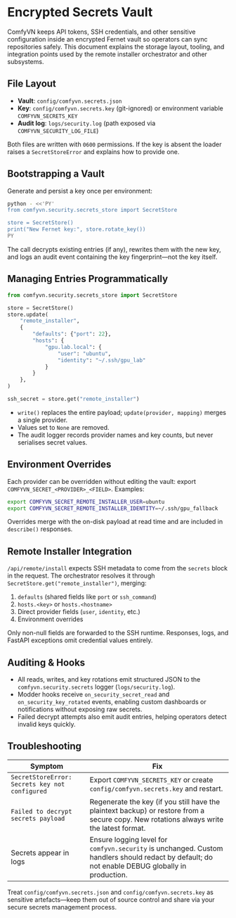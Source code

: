 # Encrypted Secrets Vault

ComfyVN keeps API tokens, SSH credentials, and other sensitive configuration inside an encrypted Fernet vault so operators can sync repositories safely. This document explains the storage layout, tooling, and integration points used by the remote installer orchestrator and other subsystems.

## File Layout

- **Vault**: `config/comfyvn.secrets.json`
- **Key**: `config/comfyvn.secrets.key` (git-ignored) or environment variable `COMFYVN_SECRETS_KEY`
- **Audit log**: `logs/security.log` (path exposed via `COMFYVN_SECURITY_LOG_FILE`)

Both files are written with `0600` permissions. If the key is absent the loader raises a `SecretStoreError` and explains how to provide one.

## Bootstrapping a Vault

Generate and persist a key once per environment:

```bash
python - <<'PY'
from comfyvn.security.secrets_store import SecretStore

store = SecretStore()
print("New Fernet key:", store.rotate_key())
PY
```

The call decrypts existing entries (if any), rewrites them with the new key, and logs an audit event containing the key fingerprint—not the key itself.

## Managing Entries Programmatically

```python
from comfyvn.security.secrets_store import SecretStore

store = SecretStore()
store.update(
    "remote_installer",
    {
        "defaults": {"port": 22},
        "hosts": {
            "gpu.lab.local": {
                "user": "ubuntu",
                "identity": "~/.ssh/gpu_lab"
            }
        }
    },
)

ssh_secret = store.get("remote_installer")
```

- `write()` replaces the entire payload; `update(provider, mapping)` merges a single provider.
- Values set to `None` are removed.
- The audit logger records provider names and key counts, but never serialises secret values.

## Environment Overrides

Each provider can be overridden without editing the vault: export `COMFYVN_SECRET_<PROVIDER>_<FIELD>`. Examples:

```bash
export COMFYVN_SECRET_REMOTE_INSTALLER_USER=ubuntu
export COMFYVN_SECRET_REMOTE_INSTALLER_IDENTITY=~/.ssh/gpu_fallback
```

Overrides merge with the on-disk payload at read time and are included in `describe()` responses.

## Remote Installer Integration

`/api/remote/install` expects SSH metadata to come from the `secrets` block in the request. The orchestrator resolves it through `SecretStore.get("remote_installer")`, merging:

1. `defaults` (shared fields like `port` or `ssh_command`)
2. `hosts.<key>` or `hosts.<hostname>`
3. Direct provider fields (`user`, `identity`, etc.)
4. Environment overrides

Only non-null fields are forwarded to the SSH runtime. Responses, logs, and FastAPI exceptions omit credential values entirely.

## Auditing & Hooks

- All reads, writes, and key rotations emit structured JSON to the `comfyvn.security.secrets` logger (`logs/security.log`).
- Modder hooks receive `on_security_secret_read` and `on_security_key_rotated` events, enabling custom dashboards or notifications without exposing raw secrets.
- Failed decrypt attempts also emit audit entries, helping operators detect invalid keys quickly.

## Troubleshooting

| Symptom | Fix |
| --- | --- |
| `SecretStoreError: Secrets key not configured` | Export `COMFYVN_SECRETS_KEY` or create `config/comfyvn.secrets.key` and restart. |
| `Failed to decrypt secrets payload` | Regenerate the key (if you still have the plaintext backup) or restore from a secure copy. New rotations always write the latest format. |
| Secrets appear in logs | Ensure logging level for `comfyvn.security` is unchanged. Custom handlers should redact by default; do not enable DEBUG globally in production. |

Treat `config/comfyvn.secrets.json` and `config/comfyvn.secrets.key` as sensitive artefacts—keep them out of source control and share via your secure secrets management process.

